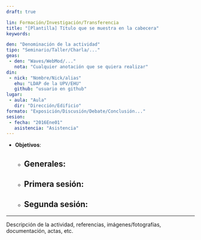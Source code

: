 ```yaml
---
draft: true

lin: Formación/Investigación/Transferencia
title: "[Plantilla] Título que se muestra en la cabecera"
keywords:

den: "Denominación de la actividad"
tipo: "Seminario/Taller/Charla/..."
geas:
 - den: "Waves/WebMod/..."
   nota: "Cualquier anotación que se quiera realizar"
din:
 - nick: "Nombre/Nick/alias"
   ehu: "LDAP de la UPV/EHU"
   github: "usuario en github"
lugar:
 - aula: "Aula"
   dir: "Dirección/Edificio"
formato: "Exposición/Discusión/Debate/Conclusión..."
sesion:
 - fecha: "2016Ene01"
   asistencia: "Asistencia"
---
```


- **Objetivos**:
  - Generales:
     -
  - Primera sesión:
     -
  - Segunda sesión:
     -

---

Descripción de la actividad, referencias, imágenes/fotografías, documentación, actas, etc.
